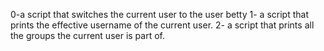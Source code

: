 0-a script that switches the current user to the user betty
1- a script that prints the effective username of the current user.
2- a script that prints all the groups the current user is part of.
